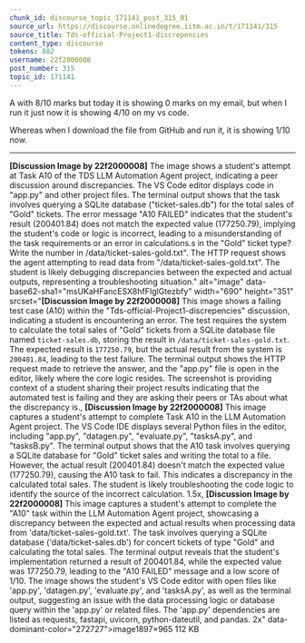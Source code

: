 ```yaml
---
chunk_id: discourse_topic_171141_post_315_01
source_url: https://discourse.onlinedegree.iitm.ac.in/t/171141/315
source_title: Tds-official-Project1-discrepencies
content_type: discourse
tokens: 882
username: 22f2000008
post_number: 315
topic_id: 171141
---
```


 A with 8/10 marks but today it is showing 0 marks on my email, but when I run it just now it is showing 4/10 on my vs code.

Whereas when I download the file from GitHub and run it, it is showing 1/10 now.

---

**[Discussion Image by 22f2000008]** The image shows a student's attempt at Task A10 of the TDS LLM Automation Agent project, indicating a peer discussion around discrepancies. The VS Code editor displays code in "app.py" and other project files. The terminal output shows that the task involves querying a SQLite database ("ticket-sales.db") for the total sales of "Gold" tickets. The error message "A10 FAILED" indicates that the student's result (200401.84) does not match the expected value (177250.79), implying the student's code or logic is incorrect, leading to a misunderstanding of the task requirements or an error in calculations.s in the \"Gold\" ticket type? Write the number in /data/ticket-sales-gold.txt". The HTTP request shows the agent attempting to read data from "/data/ticket-sales-gold.txt". The student is likely debugging discrepancies between the expected and actual outputs, representing a troubleshooting situation." alt="image" data-base62-sha1="msUKaHFancESX8hfFIglGtezbfy" width="690" height="351" srcset="**[Discussion Image by 22f2000008]** This image shows a failing test case (A10) within the "Tds-official-Project1-discrepencies" discussion, indicating a student is encountering an error. The test requires the system to calculate the total sales of "Gold" tickets from a SQLite database file named `ticket-sales.db`, storing the result in `/data/ticket-sales-gold.txt`. The expected result is `177250.79`, but the actual result from the system is `200401.84`, leading to the test failure. The terminal output shows the HTTP request made to retrieve the answer, and the "app.py" file is open in the editor, likely where the core logic resides. The screenshot is providing context of a student sharing their project results indicating that the automated test is failing and they are asking their peers or TAs about what the discrepancy is., **[Discussion Image by 22f2000008]** This image captures a student's attempt to complete Task A10 in the LLM Automation Agent project. The VS Code IDE displays several Python files in the editor, including "app.py", "datagen.py", "evaluate.py", "tasksA.py", and "tasksB.py". The terminal output shows that the A10 task involves querying a SQLite database for "Gold" ticket sales and writing the total to a file. However, the actual result (200401.84) doesn't match the expected value (177250.79), causing the A10 task to fail. This indicates a discrepancy in the calculated total sales. The student is likely troubleshooting the code logic to identify the source of the incorrect calculation. 1.5x, **[Discussion Image by 22f2000008]** This image captures a student's attempt to complete the "A10" task within the LLM Automation Agent project, showcasing a discrepancy between the expected and actual results when processing data from 'data/ticket-sales-gold.txt'. The task involves querying a SQLite database ('data/ticket-sales.db') for concert tickets of type "Gold" and calculating the total sales. The terminal output reveals that the student's implementation returned a result of 200401.84, while the expected value was 177250.79, leading to the "A10 FAILED" message and a low score of 1/10. The image shows the student's VS Code editor with open files like 'app.py', 'datagen.py', 'evaluate.py', and 'tasksA.py', as well as the terminal output, suggesting an issue with the data processing logic or database query within the 'app.py' or related files. The 'app.py' dependencies are listed as requests, fastapi, uvicorn, python-dateutil, and pandas. 2x" data-dominant-color="272727">image1897×965 112 KB
